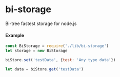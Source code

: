 # bi-storage
Bi-tree fastest storage for node.js

#### Example ####

```javascript
const BiStorage = require('./lib/bi-storage')
let storage = new BiStorage

biStore.set('testData', {test: 'Any type data'})

let data = biStore.get('testData')

```
